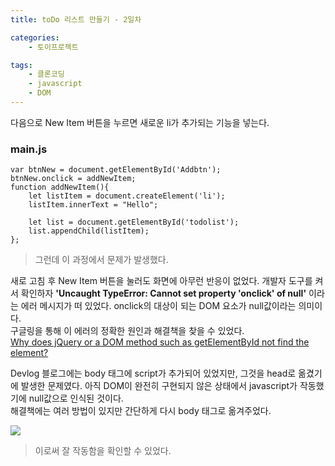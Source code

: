 ```yaml
---
title: toDo 리스트 만들기 - 2일차

categories: 
    - 토이프로젝트

tags: 
    - 클론코딩
    - javascript
    - DOM
---
```




다음으로 New Item 버튼을 누르면 새로운 li가 추가되는 기능을 넣는다. 

### main.js
```
var btnNew = document.getElementById('Addbtn');
btnNew.onclick = addNewItem;
function addNewItem(){
    let listItem = document.createElement('li');
    listItem.innerText = "Hello";

    let list = document.getElementById('todolist');
    list.appendChild(listItem);
};
```

> 그런데 이 과정에서 문제가 발생했다.

새로 고침 후 New Item 버튼을 눌러도 화면에 아무런 반응이 없었다. 개발자 도구를 켜서 확인하자 **'Uncaught TypeError: Cannot set property 'onclick' of null'** 이라는 에러 메시지가 떠 있었다. onclick의 대상이 되는 DOM 요소가 null값이라는 의미이다.  
구글링을 통해 이 에러의 정확한 원인과 해결책을 찾을 수 있었다.  
[Why does jQuery or a DOM method such as getElementById not find the element?](https://stackoverflow.com/questions/14028959/why-does-jquery-or-a-dom-method-such-as-getelementbyid-not-find-the-element)

Devlog 블로그에는 body 태그에 script가 추가되어 있었지만, 그것을 head로 옮겼기에 발생한 문제였다. 아직 DOM이 완전히 구현되지 않은 상태에서 javascript가 작동했기에 null값으로 인식된 것이다.  
해결책에는 여러 방법이 있지만 간단하게 다시 body 태그로 옮겨주었다.


![](https://dulcis-hortus.github.io//assets/images/2_hello.JPG)

> 이로써 잘 작동함을 확인할 수 있었다.


 

